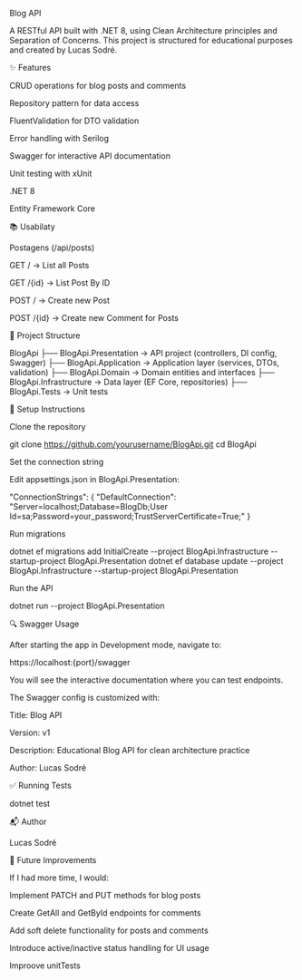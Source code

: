 Blog API

A RESTful API built with .NET 8, using Clean Architecture principles and Separation of Concerns. This project is structured for educational purposes and created by Lucas Sodré.

✨ Features

CRUD operations for blog posts and comments

Repository pattern for data access

FluentValidation for DTO validation

Error handling with Serilog

Swagger for interactive API documentation

Unit testing with xUnit

.NET 8

Entity Framework Core

📚 Usabilaty

Postagens (/api/posts)

GET / → List all Posts

GET /{id} → List Post By ID

POST / → Create new Post

POST /{id} → Create new Comment for Posts

📁 Project Structure

BlogApi
├── BlogApi.Presentation       → API project (controllers, DI config, Swagger)
├── BlogApi.Application        → Application layer (services, DTOs, validation)
├── BlogApi.Domain             → Domain entities and interfaces
├── BlogApi.Infrastructure     → Data layer (EF Core, repositories)
├── BlogApi.Tests              → Unit tests

🔧 Setup Instructions

Clone the repository

git clone https://github.com/yourusername/BlogApi.git
cd BlogApi

Set the connection string

Edit appsettings.json in BlogApi.Presentation:

"ConnectionStrings": {
  "DefaultConnection": "Server=localhost;Database=BlogDb;User Id=sa;Password=your_password;TrustServerCertificate=True;"
}

Run migrations

dotnet ef migrations add InitialCreate --project BlogApi.Infrastructure --startup-project BlogApi.Presentation
dotnet ef database update --project BlogApi.Infrastructure --startup-project BlogApi.Presentation

Run the API

dotnet run --project BlogApi.Presentation

🔍 Swagger Usage

After starting the app in Development mode, navigate to:

https://localhost:{port}/swagger

You will see the interactive documentation where you can test endpoints.

The Swagger config is customized with:

Title: Blog API

Version: v1

Description: Educational Blog API for clean architecture practice

Author: Lucas Sodré

✅ Running Tests

dotnet test

📬 Author

Lucas Sodré

📝 Future Improvements

If I had more time, I would:

Implement PATCH and PUT methods for blog posts

Create GetAll and GetById endpoints for comments

Add soft delete functionality for posts and comments

Introduce active/inactive status handling for UI usage

Improove unitTests
